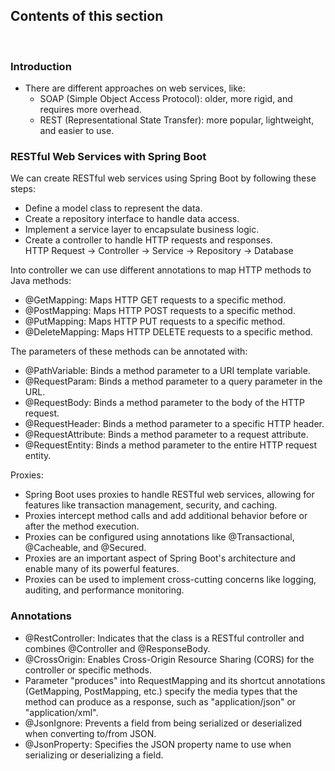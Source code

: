 ## Contents of this section
<br>

### Introduction

- There are different approaches on web services, like:
    - SOAP (Simple Object Access Protocol): older, more rigid, and requires more overhead.
    - REST (Representational State Transfer): more popular, lightweight, and easier to use.

### RESTful Web Services with Spring Boot

We can create RESTful web services using Spring Boot by following these steps:
- Define a model class to represent the data.
- Create a repository interface to handle data access.
- Implement a service layer to encapsulate business logic.
- Create a controller to handle HTTP requests and responses.<br>
HTTP Request → Controller → Service → Repository → Database

Into controller we can use different annotations to map HTTP methods to Java methods:
- @GetMapping: Maps HTTP GET requests to a specific method.
- @PostMapping: Maps HTTP POST requests to a specific method.
- @PutMapping: Maps HTTP PUT requests to a specific method.
- @DeleteMapping: Maps HTTP DELETE requests to a specific method.

The parameters of these methods can be annotated with:
- @PathVariable: Binds a method parameter to a URI template variable.
- @RequestParam: Binds a method parameter to a query parameter in the URL.
- @RequestBody: Binds a method parameter to the body of the HTTP request.
- @RequestHeader: Binds a method parameter to a specific HTTP header.
- @RequestAttribute: Binds a method parameter to a request attribute.
- @RequestEntity: Binds a method parameter to the entire HTTP request entity.

Proxies:
- Spring Boot uses proxies to handle RESTful web services, allowing for features like transaction management, security, and caching.
- Proxies intercept method calls and add additional behavior before or after the method execution.
- Proxies can be configured using annotations like @Transactional, @Cacheable, and @Secured.
- Proxies are an important aspect of Spring Boot's architecture and enable many of its powerful features.
- Proxies can be used to implement cross-cutting concerns like logging, auditing, and performance monitoring.

### Annotations

- @RestController: Indicates that the class is a RESTful controller and combines @Controller and @ResponseBody.
- @CrossOrigin: Enables Cross-Origin Resource Sharing (CORS) for the controller or specific methods.
- Parameter "produces" into RequestMapping and its shortcut annotations (GetMapping, PostMapping, etc.) specify the media types that the method can produce as a response, such as "application/json" or "application/xml".
- @JsonIgnore: Prevents a field from being serialized or deserialized when converting to/from JSON.
- @JsonProperty: Specifies the JSON property name to use when serializing or deserializing a field.